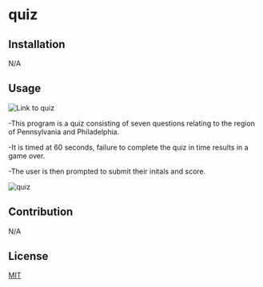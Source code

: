 # quiz


## Installation

N/A

## Usage
![Link to quiz](https://l-antonello.github.io/quiz/)

-This program is a quiz consisting of seven questions relating to the region of Pennsylvania and Philadelphia. 

-It is timed at 60 seconds, failure to complete the quiz in time results in a game over.

-The user is then prompted to submit their initals and score.

![quiz](https://user-images.githubusercontent.com/122548483/236708978-1cfcdfcd-fcfd-4f8c-a676-58d3db9e9443.png)


## Contribution

N/A

## License

[MIT](https://choosealicense.com/licenses/mit/)
